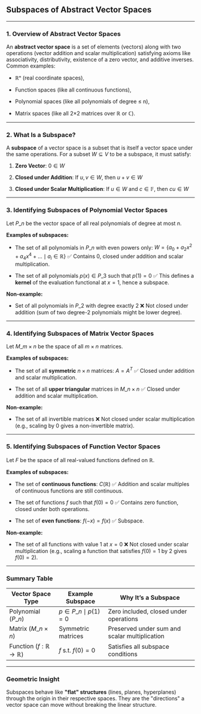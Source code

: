 ## **Subspaces of Abstract Vector Spaces**

---

### **1. Overview of Abstract Vector Spaces**

An **abstract vector space** is a set of elements (vectors) along with two operations (vector addition and scalar multiplication) satisfying axioms like associativity, 
distributivity, existence of a zero vector, and additive inverses. Common examples:

* ℝⁿ (real coordinate spaces),


* Function spaces (like all continuous functions),


* Polynomial spaces (like all polynomials of degree ≤ n),


* Matrix spaces (like all 2×2 matrices over ℝ or ℂ).

---

### **2. What Is a Subspace?**

A **subspace** of a vector space is a subset that is itself a vector space under the same operations. 
For a subset $`W \subseteq V`$ to be a subspace, it must satisfy:

1. **Zero Vector**: $`0 \in W`$


2. **Closed under Addition**: If $`u, v \in W`$, then $`u + v \in W`$


3. **Closed under Scalar Multiplication**: If $`u \in W`$ and $`c \in \mathbb{F}`$, then $`cu \in W`$

---

### **3. Identifying Subspaces of Polynomial Vector Spaces**

Let $`P\_n`$ be the vector space of all real polynomials of degree at most $`n`$.

**Examples of subspaces:**

* The set of all polynomials in $`P\_n`$ with even powers only:
  $`W = \{ a_0 + a_2x^2 + a_4x^4 + \dots \mid a_i \in \mathbb{R} \}`$
  ✅ Contains 0, closed under addition and scalar multiplication.


* The set of all polynomials $`p(x) \in P\_3`$ such that $`p(1) = 0`$
  ✅ This defines a **kernel** of the evaluation functional at $`x=1`$, hence a subspace.


**Non-example:**

* Set of all polynomials in $`P\_2`$ with degree exactly 2
  ❌ Not closed under addition (sum of two degree-2 polynomials might be lower degree).

---

### **4. Identifying Subspaces of Matrix Vector Spaces**

Let $`M\_{m \times n}`$ be the space of all $`m \times n`$ matrices.

**Examples of subspaces:**

* The set of all **symmetric** $`n \times n`$ matrices: $`A = A^T`$
  ✅ Closed under addition and scalar multiplication.



* The set of all **upper triangular** matrices in $`M\_{n \times n}`$
  ✅ Closed under addition and scalar multiplication.



**Non-example:**

* The set of all invertible matrices
  ❌ Not closed under scalar multiplication (e.g., scaling by 0 gives a non-invertible matrix).

---

### **5. Identifying Subspaces of Function Vector Spaces**

Let $`F`$ be the space of all real-valued functions defined on ℝ.

**Examples of subspaces:**

* The set of **continuous functions**: $`C(\mathbb{R})`$
  ✅ Addition and scalar multiples of continuous functions are still continuous.



* The set of functions $f$ such that $`f(0) = 0`$
  ✅ Contains zero function, closed under both operations.



* The set of **even functions**: $`f(-x) = f(x)`$
  ✅ Subspace.



**Non-example:**

* The set of all functions with value 1 at $`x=0`$
  ❌ Not closed under scalar multiplication (e.g., scaling a function that satisfies $`f(0) = 1`$ by 2 gives $`f(0) = 2`$).

---

### **Summary Table**

| Vector Space Type            | Example Subspace                 | Why It’s a Subspace                           |
|------------------------------|----------------------------------| --------------------------------------------- |
| Polynomial ($`P\_n`$)        | $`{ p \in P\_n \mid p(1) = 0 }`$ | Zero included, closed under operations        |
| Matrix ($`M\_{n \times n}`$) | Symmetric matrices               | Preserved under sum and scalar multiplication |
| Function ($`f: ℝ \to ℝ`$)    | $f$ s.t. $`f(0) = 0`$            | Satisfies all subspace conditions             |

---

### **Geometric Insight**

Subspaces behave like **"flat" structures** (lines, planes, hyperplanes) through the origin in their 
respective spaces. They are the "directions" a vector space can move without breaking the linear structure.
